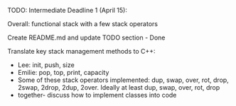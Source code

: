 TODO: 
Intermediate Deadline 1 (April 15): 

Overall: functional stack with a few stack operators

Create README.md and update TODO section - Done 

Translate key stack management methods to C++:
- Lee: init, push, size
- Emilie: pop, top, print, capacity
- Some of these stack operators implemented: dup, swap, over, rot, drop, 2swap, 2drop, 2dup, 2over. Ideally at least dup, swap, over, rot, drop
- together- discuss how to implement classes into code

